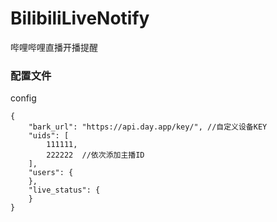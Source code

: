 # BilibiliLiveNotify
哔哩哔哩直播开播提醒
### 配置文件
config
```
{
    "bark_url": "https://api.day.app/key/", //自定义设备KEY
    "uids": [
        111111,
        222222  //依次添加主播ID
    ],
    "users": {
    },
    "live_status": {
    }
}
```
